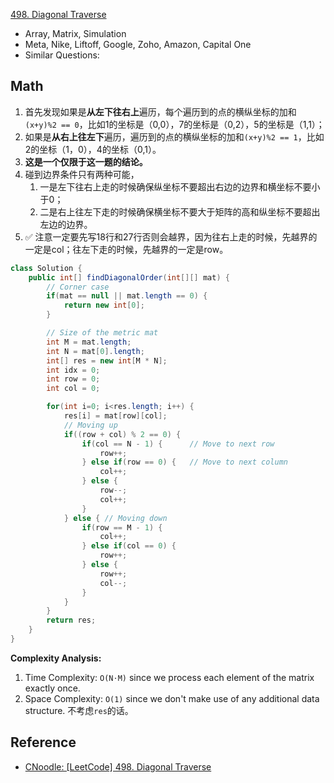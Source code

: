 [498. Diagonal Traverse](https://leetcode.com/problems/diagonal-traverse/description/)

* Array, Matrix, Simulation
* Meta, Nike, Liftoff, Google, Zoho, Amazon, Capital One
* Similar Questions:


## Math
1. 首先发现如果是**从左下往右上**遍历，每个遍历到的点的横纵坐标的加和`(x+y)%2 == 0`，比如1的坐标是（0,0），7的坐标是（0,2），5的坐标是（1,1）；
2. 如果是**从右上往左下**遍历，遍历到的点的横纵坐标的加和`(x+y)%2 == 1`，比如2的坐标（1，0），4的坐标（0,1）。
3. **这是一个仅限于这一题的结论。**
4. 碰到边界条件只有两种可能，
   1. 一是左下往右上走的时候确保纵坐标不要超出右边的边界和横坐标不要小于0；
   2. 二是右上往左下走的时候确保横坐标不要大于矩阵的高和纵坐标不要超出左边的边界。
5. :white_check_mark: 注意一定要先写18行和27行否则会越界，因为往右上走的时候，先越界的一定是col；往左下走的时候，先越界的一定是row。
```java
class Solution {
    public int[] findDiagonalOrder(int[][] mat) {
        // Corner case
        if(mat == null || mat.length == 0) {
            return new int[0];
        }

        // Size of the metric mat
        int M = mat.length;
        int N = mat[0].length;
        int[] res = new int[M * N];
        int idx = 0;
        int row = 0;
        int col = 0;

        for(int i=0; i<res.length; i++) {
            res[i] = mat[row][col];
            // Moving up
            if((row + col) % 2 == 0) {
                if(col == N - 1) {      // Move to next row
                    row++;
                } else if(row == 0) {   // Move to next column
                    col++;
                } else {
                    row--;
                    col++;
                }
            } else { // Moving down
                if(row == M - 1) {
                    col++;
                } else if(col == 0) {
                    row++;
                } else {
                    row++;
                    col--;
                }
            }
        }
        return res;
    }
}
```
**Complexity Analysis:**
1. Time Complexity: `O(N⋅M)` since we process each element of the matrix exactly once.
2. Space Complexity: `O(1)` since we don't make use of any additional data structure. 不考虑`res`的话。


## Reference
* [CNoodle: [LeetCode] 498. Diagonal Traverse](https://www.cnblogs.com/cnoodle/p/12381417.html)